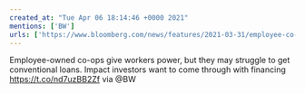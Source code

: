 ```yaml
---
created_at: "Tue Apr 06 18:14:46 +0000 2021"
mentions: ['BW']
urls: ['https://www.bloomberg.com/news/features/2021-03-31/employee-co-ops-need-financing-these-impact-investors-want-to-help']
---
```


Employee-owned co-ops give workers power, but they may struggle to get conventional loans. Impact investors want to come through with financing https://t.co/nd7uzBB2Zf via @BW